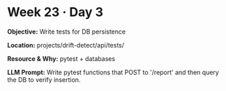 # Week 23 · Day 3

**Objective:** Write tests for DB persistence

**Location:** projects/drift-detect/api/tests/

**Resource & Why:** pytest + databases

**LLM Prompt:** Write pytest functions that POST to '/report' and then query the DB to verify insertion.
